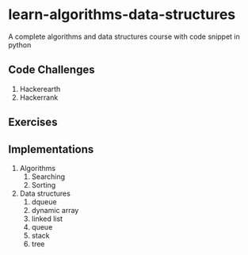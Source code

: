 # learn-algorithms-data-structures
A complete algorithms and data structures course with code snippet in python

## Code Challenges
1. Hackerearth
1. Hackerrank

## Exercises

## Implementations
1. Algorithms
    1. Searching 
    1. Sorting
2. Data structures
    1. dqueue
    1. dynamic array
    1. linked list
    1. queue
    1. stack
    1. tree